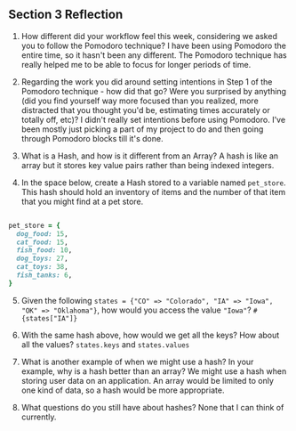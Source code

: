 ## Section 3 Reflection

1. How different did your workflow feel this week, considering we asked you to follow the Pomodoro technique?
I have been using Pomodoro the entire time, so it hasn't been any different. The Pomodoro technique has really helped me to be able to focus for longer periods of time.

2. Regarding the work you did around setting intentions in Step 1 of the Pomodoro technique - how did that go? Were you surprised by anything (did you find yourself way more focused than you realized, more distracted that you thought you'd be, estimating times accurately or totally off, etc)?
I didn't really set intentions before using Pomodoro. I've been mostly just picking a part of my project to do and then going through Pomodoro blocks till it's done.

3. What is a Hash, and how is it different from an Array?
A hash is like an array but it stores key value pairs rather than being indexed integers.

4. In the space below, create a Hash stored to a variable named `pet_store`.  This hash should hold an inventory of items and the number of that item that you might find at a pet store.
```ruby

pet_store = {
  dog_food: 15,
  cat_food: 15,
  fish_food: 10,
  dog_toys: 27,
  cat_toys: 38,
  fish_tanks: 6,
}

```

5. Given the following `states = {"CO" => "Colorado", "IA" => "Iowa", "OK" => "Oklahoma"}`, how would you access the value `"Iowa"`?
`#{states["IA"]}`

6. With the same hash above, how would we get all the keys?  How about all the values?
`states.keys` and `states.values`

7. What is another example of when we might use a hash?  In your example, why is a hash better than an array?
We might use a hash when storing user data on an application. An array would be limited to only one kind of data, so a hash would be more appropriate.

8. What questions do you still have about hashes?
None that I can think of currently.
